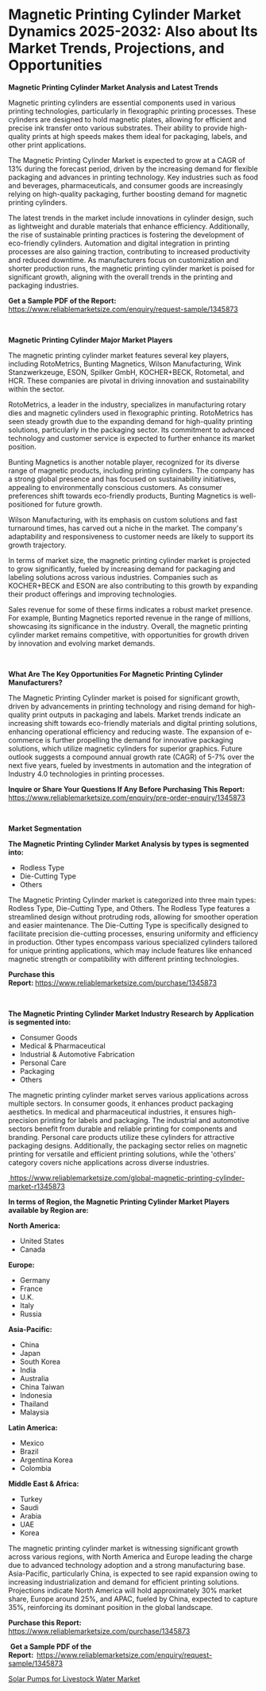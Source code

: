 <p><h1>Magnetic Printing Cylinder Market Dynamics 2025-2032: Also about Its Market Trends, Projections, and Opportunities</h1></p><p><strong>Magnetic Printing Cylinder Market Analysis and Latest Trends</strong></p>
<p><p>Magnetic printing cylinders are essential components used in various printing technologies, particularly in flexographic printing processes. These cylinders are designed to hold magnetic plates, allowing for efficient and precise ink transfer onto various substrates. Their ability to provide high-quality prints at high speeds makes them ideal for packaging, labels, and other print applications.</p><p>The Magnetic Printing Cylinder Market is expected to grow at a CAGR of 13% during the forecast period, driven by the increasing demand for flexible packaging and advances in printing technology. Key industries such as food and beverages, pharmaceuticals, and consumer goods are increasingly relying on high-quality packaging, further boosting demand for magnetic printing cylinders.</p><p>The latest trends in the market include innovations in cylinder design, such as lightweight and durable materials that enhance efficiency. Additionally, the rise of sustainable printing practices is fostering the development of eco-friendly cylinders. Automation and digital integration in printing processes are also gaining traction, contributing to increased productivity and reduced downtime. As manufacturers focus on customization and shorter production runs, the magnetic printing cylinder market is poised for significant growth, aligning with the overall trends in the printing and packaging industries.</p></p>
<p><strong>Get a Sample PDF of the Report:&nbsp;</strong> <a href="https://www.reliablemarketsize.com/enquiry/request-sample/1345873?utm_campaign=3101&utm_medium=2&utm_source=Github&utm_content=ia&utm_term=11042025&utm_id=magnetic-printing-cylinder">https://www.reliablemarketsize.com/enquiry/request-sample/1345873</a></p>
<p>&nbsp;</p>
<p><strong>Magnetic Printing Cylinder Major Market Players</strong></p>
<p><p>The magnetic printing cylinder market features several key players, including RotoMetrics, Bunting Magnetics, Wilson Manufacturing, Wink Stanzwerkzeuge, ESON, Spilker GmbH, KOCHER+BECK, Rotometal, and HCR. These companies are pivotal in driving innovation and sustainability within the sector.</p><p>RotoMetrics, a leader in the industry, specializes in manufacturing rotary dies and magnetic cylinders used in flexographic printing. RotoMetrics has seen steady growth due to the expanding demand for high-quality printing solutions, particularly in the packaging sector. Its commitment to advanced technology and customer service is expected to further enhance its market position.</p><p>Bunting Magnetics is another notable player, recognized for its diverse range of magnetic products, including printing cylinders. The company has a strong global presence and has focused on sustainability initiatives, appealing to environmentally conscious customers. As consumer preferences shift towards eco-friendly products, Bunting Magnetics is well-positioned for future growth.</p><p>Wilson Manufacturing, with its emphasis on custom solutions and fast turnaround times, has carved out a niche in the market. The company's adaptability and responsiveness to customer needs are likely to support its growth trajectory.</p><p>In terms of market size, the magnetic printing cylinder market is projected to grow significantly, fueled by increasing demand for packaging and labeling solutions across various industries. Companies such as KOCHER+BECK and ESON are also contributing to this growth by expanding their product offerings and improving technologies.</p><p>Sales revenue for some of these firms indicates a robust market presence. For example, Bunting Magnetics reported revenue in the range of millions, showcasing its significance in the industry. Overall, the magnetic printing cylinder market remains competitive, with opportunities for growth driven by innovation and evolving market demands.</p></p>
<p>&nbsp;</p>
<p><strong>What Are The Key Opportunities For Magnetic Printing Cylinder Manufacturers?</strong></p>
<p><p>The Magnetic Printing Cylinder market is poised for significant growth, driven by advancements in printing technology and rising demand for high-quality print outputs in packaging and labels. Market trends indicate an increasing shift towards eco-friendly materials and digital printing solutions, enhancing operational efficiency and reducing waste. The expansion of e-commerce is further propelling the demand for innovative packaging solutions, which utilize magnetic cylinders for superior graphics. Future outlook suggests a compound annual growth rate (CAGR) of 5-7% over the next five years, fueled by investments in automation and the integration of Industry 4.0 technologies in printing processes.</p></p>
<p><strong>Inquire or Share Your Questions If Any Before Purchasing This Report:</strong> <a href="https://www.reliablemarketsize.com/enquiry/pre-order-enquiry/1345873?utm_campaign=3101&utm_medium=2&utm_source=Github&utm_content=ia&utm_term=11042025&utm_id=magnetic-printing-cylinder">https://www.reliablemarketsize.com/enquiry/pre-order-enquiry/1345873</a></p>
<p>&nbsp;</p>
<p><strong>Market Segmentation</strong></p>
<p><strong>The Magnetic Printing Cylinder Market Analysis by types is segmented into:</strong></p>
<p><ul><li>Rodless Type</li><li>Die-Cutting Type</li><li>Others</li></ul></p>
<p><p>The Magnetic Printing Cylinder market is categorized into three main types: Rodless Type, Die-Cutting Type, and Others. The Rodless Type features a streamlined design without protruding rods, allowing for smoother operation and easier maintenance. The Die-Cutting Type is specifically designed to facilitate precision die-cutting processes, ensuring uniformity and efficiency in production. Other types encompass various specialized cylinders tailored for unique printing applications, which may include features like enhanced magnetic strength or compatibility with different printing technologies.</p></p>
<p><strong>Purchase this Report:&nbsp;</strong><a href="https://www.reliablemarketsize.com/purchase/1345873?utm_campaign=3101&utm_medium=2&utm_source=Github&utm_content=ia&utm_term=11042025&utm_id=magnetic-printing-cylinder">https://www.reliablemarketsize.com/purchase/1345873</a></p>
<p>&nbsp;</p>
<p><strong>The Magnetic Printing Cylinder Market Industry Research by Application is segmented into:</strong></p>
<p><ul><li>Consumer Goods</li><li>Medical & Pharmaceutical</li><li>Industrial & Automotive Fabrication</li><li>Personal Care</li><li>Packaging</li><li>Others</li></ul></p>
<p><p>The magnetic printing cylinder market serves various applications across multiple sectors. In consumer goods, it enhances product packaging aesthetics. In medical and pharmaceutical industries, it ensures high-precision printing for labels and packaging. The industrial and automotive sectors benefit from durable and reliable printing for components and branding. Personal care products utilize these cylinders for attractive packaging designs. Additionally, the packaging sector relies on magnetic printing for versatile and efficient printing solutions, while the 'others' category covers niche applications across diverse industries.</p></p>
<p><a href="https://www.reliablemarketsize.com/global-magnetic-printing-cylinder-market-r1345873?utm_campaign=3101&utm_medium=2&utm_source=Github&utm_content=ia&utm_term=11042025&utm_id=magnetic-printing-cylinder">&nbsp;https://www.reliablemarketsize.com/global-magnetic-printing-cylinder-market-r1345873</a></p>
<p><strong>In terms of Region, the Magnetic Printing Cylinder Market Players available by Region are:</strong></p>
<p>
    <p> <strong> North America: </strong>
        <ul>
            <li>United States</li>
            <li>Canada</li>
        </ul>
        </p> 
    <p> <strong> Europe: </strong>
        <ul>
            <li>Germany</li>
            <li>France</li>
            <li>U.K.</li>
            <li>Italy</li>
            <li>Russia</li>
        </ul>
        </p> 
    <p> <strong> Asia-Pacific: </strong>
        <ul>
            <li>China</li>
            <li>Japan</li>
            <li>South Korea</li>
            <li>India</li>
            <li>Australia</li>
            <li>China Taiwan</li>
            <li>Indonesia</li>
            <li>Thailand</li>
            <li>Malaysia</li>
        </ul>
        </p> 
    <p> <strong> Latin America: </strong>
        <ul>
            <li>Mexico</li>
            <li>Brazil</li>
            <li>Argentina Korea</li>
            <li>Colombia</li>
        </ul>
        </p> 
    <p> <strong> Middle East & Africa: </strong>
        <ul>
            <li>Turkey</li>
            <li>Saudi</li>
            <li>Arabia</li>
            <li>UAE</li>
            <li>Korea</li>
        </ul>
    </p>
    </p>
<p><p>The magnetic printing cylinder market is witnessing significant growth across various regions, with North America and Europe leading the charge due to advanced technology adoption and a strong manufacturing base. Asia-Pacific, particularly China, is expected to see rapid expansion owing to increasing industrialization and demand for efficient printing solutions. Projections indicate North America will hold approximately 30% market share, Europe around 25%, and APAC, fueled by China, expected to capture 35%, reinforcing its dominant position in the global landscape.</p></p>
<p><strong>Purchase this Report: </strong><a href="https://www.reliablemarketsize.com/purchase/1345873?utm_campaign=3101&utm_medium=2&utm_source=Github&utm_content=ia&utm_term=11042025&utm_id=magnetic-printing-cylinder">https://www.reliablemarketsize.com/purchase/1345873</a></p>
<p>&nbsp;<strong>Get a Sample PDF of the Report:&nbsp;&nbsp;</strong><a href="https://www.reliablemarketsize.com/enquiry/request-sample/1345873?utm_campaign=3101&utm_medium=2&utm_source=Github&utm_content=ia&utm_term=11042025&utm_id=magnetic-printing-cylinder">https://www.reliablemarketsize.com/enquiry/request-sample/1345873</a></p>
<p><strong></strong></p>
<p><p><a href="https://github.com/toghojbeinta/Market-Research-Report-List-1/blob/main/solar-pumps-for-livestock-water-market.md?utm_campaign=3101&utm_medium=2&utm_source=Github&utm_content=ia&utm_term=11042025&utm_id=magnetic-printing-cylinder">Solar Pumps for Livestock Water Market</a></p></p>